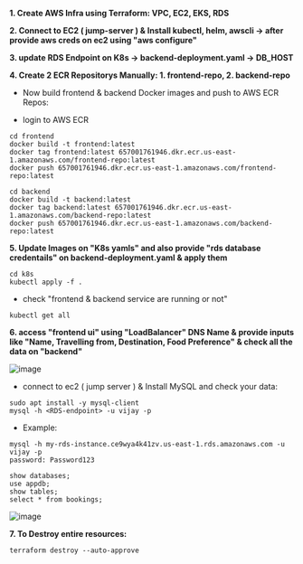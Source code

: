 

**1. Create AWS Infra using Terraform: VPC, EC2, EKS, RDS**

**2. Connect to EC2 ( jump-server ) & Install kubectl, helm, awscli  -> after provide aws creds on ec2 using "aws configure"**

**3. update RDS Endpoint on K8s -> backend-deployment.yaml -> DB_HOST**

**4. Create 2 ECR Repositorys Manually:  1. frontend-repo,   2. backend-repo**

  - Now build frontend & backend Docker images and push to AWS ECR Repos:

  - login to AWS ECR

```
cd frontend
docker build -t frontend:latest
docker tag frontend:latest 657001761946.dkr.ecr.us-east-1.amazonaws.com/frontend-repo:latest
docker push 657001761946.dkr.ecr.us-east-1.amazonaws.com/frontend-repo:latest

cd backend
docker build -t backend:latest
docker tag backend:latest 657001761946.dkr.ecr.us-east-1.amazonaws.com/backend-repo:latest
docker push 657001761946.dkr.ecr.us-east-1.amazonaws.com/backend-repo:latest
```

**5. Update Images on "K8s yamls" and also provide "rds database credentails" on backend-deployment.yaml & apply them**

```
cd k8s
kubectl apply -f .
```

  - check "frontend & backend service are running or not"

```
kubectl get all
```

**6. access "frontend ui" using "LoadBalancer" DNS Name & provide inputs like "Name, Travelling from, Destination, Food Preference" & check all the data on "backend"**


![image](https://github.com/user-attachments/assets/e46b3672-b46c-468f-be3f-0f65bf223c63)


  - connect to ec2 ( jump server ) & Install MySQL and check your data:

```
sudo apt install -y mysql-client
mysql -h <RDS-endpoint> -u vijay -p
```

  - Example:

```
mysql -h my-rds-instance.ce9wya4k41zv.us-east-1.rds.amazonaws.com -u vijay -p
password: Password123

show databases;
use appdb;
show tables;
select * from bookings;
```

![image](https://github.com/user-attachments/assets/d532c636-c88b-412b-b069-3c678bb6e0f7)


**7. To Destroy entire resources:**

```
terraform destroy --auto-approve
```
